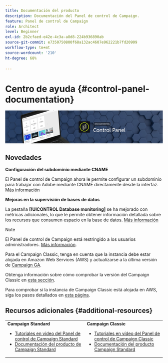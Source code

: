 ```yaml
---
title: Documentación del producto
description: Documentación del Panel de control de Campaign.
feature: Panel de control de Campaign
role: Architect
level: Beginner
exl-id: 2b2cfaed-e42e-4c3a-a8d8-224b936890ab
source-git-commit: e7350750800f68a132ac4607e962221b7fd20909
workflow-type: tm+mt
source-wordcount: '210'
ht-degree: 68%

---
```


# Centro de ayuda {#control-panel-documentation}

![](assets/do-not-localize/banner.png)

## Novedades

**Configuración del subdominio mediante CNAME**

El Panel de control de Campaign ahora le permite configurar un subdominio para trabajar con Adobe mediante CNAME directamente desde la interfaz. [Más información](subdomains-certificates/using/setting-up-new-subdomain.md)

**Mejoras en la supervisión de bases de datos**

La pestaña **[!UICONTROL Database monitoring]** se ha mejorado con métricas adicionales, lo que le permite obtener información detallada sobre los recursos que consumen espacio en la base de datos. [Más información](performance-monitoring/using/database-monitoring.md)

>[!NOTE]
>
>El Panel de control de Campaign está restringido a los usuarios administradores. [Más información](https://experienceleague.adobe.com/docs/control-panel/using/discover-control-panel/managing-permissions.html?lang=es#discover-control-panel).
>
>Para el Campaign Classic, tenga en cuenta que la instancia debe estar alojada en Amazon Web Services (AWS) y actualizarse a la última versión de [Campaign GA](https://experienceleague.adobe.com/docs/campaign-classic/using/release-notes/rn-overview.html#rn-statuses).
>
>Obtenga información sobre cómo comprobar la versión del Campaign Classic en [esta sección](https://experienceleague.adobe.com/docs/campaign-classic/using/getting-started/starting-with-adobe-campaign/launching-adobe-campaign.html?lang=es#getting-your-campaign-version).
>
>Para comprobar si la instancia de Campaign Classic está alojada en AWS, siga los pasos detallados en [esta página](faq.md).

## Recursos adicionales {#additional-resources}

<table>
    <tr>
        <td><b>Campaign Standard</b><br/>
        <ul>
            <li><a href="https://experienceleague.adobe.com/docs/campaign-standard-learn/control-panel/control-panel-overview.html?lang=es">Tutoriales en vídeo del Panel de control de Campaign Standard</a></li>
            <li><a href="https://docs.adobe.com/content/help/es-ES/campaign-standard/using/campaign-standard-home.html">Documentación del producto de Campaign Standard</a></li>
        </ul>
        </td>
        <td><b>Campaign Classic</b><br/>
        <ul>
            <li><a href="https://experienceleague.adobe.com/docs/campaign-classic-learn/control-panel/control-panel-overview.html?lang=es">Tutoriales en vídeo del Panel de control de Campaign Classic</a></li>
            <li><a href="https://docs.adobe.com/content/help/es-ES/campaign-classic/using/campaign-classic-home.html">Documentación del producto Campaign Standard</a></li>
        </ul>
        </td>
    </tr>
</table>
